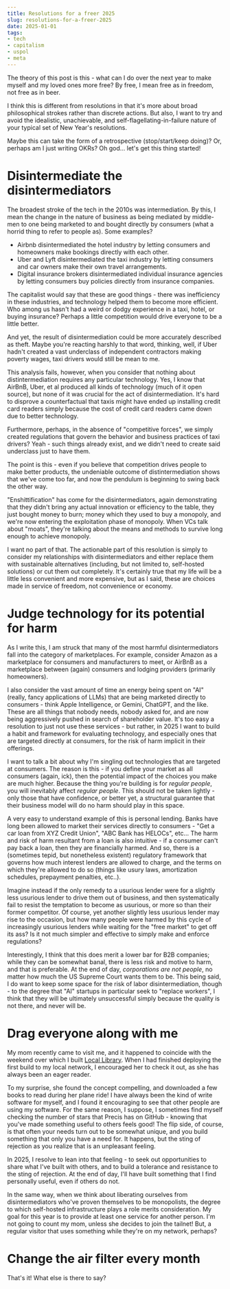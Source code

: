 ```yaml
---
title: Resolutions for a freer 2025
slug: resolutions-for-a-freer-2025
date: 2025-01-01
tags:
- tech
- capitalism
- uspol
- meta
---
```

The theory of this post is this - what can I do over the next year to make myself and my loved ones more free? By free, I mean free as in freedom, not free as in beer.

I think this is different from resolutions in that it's more about broad philosophical strokes rather than discrete actions. But also, I want to try and avoid the idealistic, unachievable, and self-flagellating-in-failure nature of your typical set of New Year's resolutions.

Maybe this can take the form of a retrospective (stop/start/keep doing)? Or, perhaps am I just writing OKRs? Oh god... let's get this thing started!

# Disintermediate the disintermediators

The broadest stroke of the tech in the 2010s was intermediation. By this, I mean the change in the nature of business as being mediated by middle-men to one being marketed to and bought directly by consumers (what a horrid thing to refer to people as). Some examples?

- Airbnb disintermediated the hotel industry by letting consumers and homeowners make bookings directly with each other.
- Uber and Lyft disintermediated the taxi industry by letting consumers and car owners make their own travel arrangements.
- Digital insurance brokers disintermediated individual insurance agencies by letting consumers buy policies directly from insurance companies.

The capitalist would say that these are good things - there was inefficiency in these industries, and technology helped them to become more efficient. Who among us hasn't had a weird or dodgy experience in a taxi, hotel, or buying insurance? Perhaps a little competition would drive everyone to be a little better.

And yet, the result of disintermediation could be more accurately described as theft. Maybe you're reacting harshly to that word, thinking, well, if Uber hadn't created a vast underclass of independent contractors making poverty wages, taxi drivers would still be mean to me. 

This analysis fails, however, when you consider that nothing about distintermediation requires any particular technology. Yes, I know that AirBnB, Uber, et al produced all kinds of technology (much of it open source), but none of it was crucial for the act of disintermediation. It's hard to disprove a counterfactual that taxis might have ended up installing credit card readers simply because the cost of credit card readers came down due to better technology. 

Furthermore, perhaps, in the absence of "competitive forces", we simply created regulations that govern the behavior and business practices of taxi drivers? Yeah - such things already exist, and we didn't need to create said underclass just to have them.

The point is this - even if you believe that competition drives people to make better products, the undeniable outcome of distintermediation shows that we've come too far, and now the pendulum is beginning to swing back the other way. 

"Enshittification" has come for the disintermediators, again demonstrating that they didn't bring any actual innovation or efficiency to the table, they just bought money to burn; money which they used to buy a monopoly, and we're now entering the exploitation phase of monopoly. When VCs talk about "moats", they're talking about the means and methods to survive long enough to achieve monopoly.

I want no part of that. The actionable part of this resolution is simply to consider my relationships with disintermediators and either replace them with sustainable alternatives (including, but not limited to, self-hosted solutions) or cut them out completely. It's certainly true that my life will be a little less convenient and more expensive, but as I said, these are choices made in service of freedom, not convenience or economy.

# Judge technology for its potential for harm
As I write this, I am struck that many of the most harmful disintermediators fall into the category of marketplaces. For example, consider Amazon as a marketplace for consumers and manufacturers to meet, or AirBnB as a marketplace between (again) consumers and lodging providers (primarily homeowners).

I also consider the vast amount of time an energy being spent on "AI" (really, fancy applications of LLMs) that are being marketed directly to consumers - think Apple Intelligence, or Gemini, ChatGPT, and the like. These are all things that nobody needs, nobody asked for, and are now being aggressively pushed in search of shareholder value. It's too easy a resolution to just not use these services - but rather, in 2025 I want to build a habit and framework for evaluating technology, and especially ones that are targeted directly at consumers, for the risk of harm implicit in their offerings.

I want to talk a bit about why I'm singling out technologies that are targeted at consumers. The reason is this - if you define your market as all consumers (again, ick), then the potential impact of the choices you make are much higher. Because the thing you're building is for *regular people*, you will inevitably affect *regular people*. This should not be taken lightly - only those that have confidence, or better yet, a structural guarantee that their business model will do no harm should play in this space. 

A very easy to understand example of this is personal lending. Banks have long been allowed to market their services directly to consumers - "Get a car loan from XYZ Credit Union", "ABC Bank has HELOCs", etc... The harm and risk of harm resultant from a loan is also intuitive - if a consumer can't pay back a loan, then they are financially harmed. And so, there is a (sometimes tepid, but nonetheless existent) regulatory framework that governs how much interest lenders are allowed to charge, and the terms on which they're allowed to do so (things like usury laws, amortization schedules, prepayment penalties, etc..).

Imagine instead if the only remedy to a usurious lender were for a slightly less usurious lender to drive them out of business, and then systematically fail to resist the temptation to become as usurious, or more so than their former competitor. Of course, yet another slightly less usurious lender may rise to the occasion, but how many people were harmed by this cycle of increasingly usurious lenders while waiting for the "free market" to get off its ass? Is it not much simpler and effective to simply make and enforce regulations?

Interestingly, I think that this does merit a lower bar for B2B companies; while they can be somewhat banal, there is less risk and motive to harm, and that is preferable. At the end of day, *corporations are not people*, no matter how much the US Supreme Court wants them to be. This being said, I do want to keep some space for the risk of labor disintermediation, though - to the degree that "AI" startups in particular seek to "replace workers", I think that they will be ultimately unsuccessful simply because the quality is not there, and never will be.

# Drag everyone along with me
My mom recently came to visit me, and it happened to coincide with the weekend over which I built [Local Library](/posts/local-library). When I had finished deploying the first build to my local network, I encouraged her to check it out, as she has always been an eager reader.

To my surprise, she found the concept compelling, and downloaded a few books to read during her plane ride! I have always been the kind of write software for myself, and I found it encouraging to see that other people are using my software. For the same reason, I suppose, I sometimes find myself checking the number of stars that Precis has on GitHub - knowing that you've made something useful to others feels good! The flip side, of course, is that often your needs turn out to be somewhat unique, and you build something that only you have a need for. It happens, but the sting of rejection as you realize that is an unpleasant feeling.

In 2025, I resolve to lean into that feeling - to seek out opportunities to share what I've built with others, and to build a tolerance and resistance to the sting of rejection. At the end of day, I'll have built something that I find personally useful, even if others do not.

In the same way, when we think about liberating ourselves from disintermediators who've proven themselves to be monopolists, the degree to which self-hosted infrastructure plays a role merits consideration. My goal for this year is to provide at least one service for another person. I'm not going to count my mom, unless she decides to join the tailnet! But, a regular visitor that uses something while they're on my network, perhaps?

# Change the air filter every month
That's it! What else is there to say?
